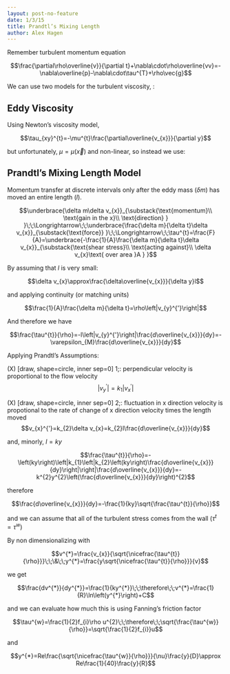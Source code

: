 ```yaml
---
layout: post-no-feature
date: 1/3/15
title: Prandtl’s Mixing Length
author: Alex Hagen
---
```



Remember turbulent momentum equation

$$\frac{\partial\rho\overline{v}}{\partial t}+\nabla\cdot\rho\overline{vv}=-\nabla\overline{p}-\nabla\cdot\tau^{T}+\rho\vec{g}$$

We can use two models for the turbulent viscosity, :

Eddy Viscosity
--------------

Using Newton’s viscosity model,

$$\tau_{xy}^{t}=-\mu^{t}\frac{\partial\overline{v_{x}}}{\partial y}$$

but unfortunately, $\mu=\mu\left(\vec{x}\right)$ and non-linear, so
instead we use:

Prandtl’s Mixing Length Model
-----------------------------

Momentum transfer at discrete intervals only after the eddy mass
($\delta m$) has moved an entire length ($l$).

$$\underbrace{\delta m\delta v_{x}}_{\substack{\text{momentum}\\
\text{gain in the x}\\
\text{direction}
}
}\;\;\Longrightarrow\;\;\underbrace{\frac{\delta m}{\delta t}\delta v_{x}}_{\substack{\text{force}}
}\;\;\Longrightarrow\;\;\tau^{t}=\frac{F}{A}=\underbrace{-\frac{1}{A}\frac{\delta m}{\delta t}\delta v_{x}}_{\substack{\text{shear stress}\\
\text{acting against}\\
\delta v_{x}\text{ over area }A
}
}$$

By assuming that $l$ is very small:

$$\delta v_{x}\approx\frac{\delta\overline{v_{x}}}{\delta y}l$$

and applying continuity (or matching units)

$$\frac{1}{A}\frac{\delta m}{\delta t}=\rho\left|v_{y}^{'}\right|$$

And therefore we have

$$\frac{\tau^{t}}{\rho}=-l\left|v_{y}^{'}\right|\frac{d\overline{v_{x}}}{dy}=-\varepsilon_{M}\frac{d\overline{v_{x}}}{dy}$$

Applying Prandtl’s Assumptions:

​(X) [draw, shape=circle, inner sep=0] <span>1</span>;: perpendicular
velocity is proportional to the flow velocity
$$\left|v_{y}^{'}\right|=k_{1}\left|v_{x}^{'}\right|$$

​(X) [draw, shape=circle, inner sep=0] <span>2</span>;: fluctuation in x
direction velocity is propotional to the rate of change of x direction
velocity times the length moved
$$v_{x}^{'}=k_{2}\delta v_{x}=k_{2}l\frac{d\overline{v_{x}}}{dy}$$

and, minorly, $l=ky$

$$\frac{\tau^{t}}{\rho}=-\left(ky\right)\left|k_{1}\left|k_{2}\left(ky\right)\frac{d\overline{v_{x}}}{dy}\right|\right|\frac{d\overline{v_{x}}}{dy}=-k^{2}y^{2}\left(\frac{d\overline{v_{x}}}{dy}\right)^{2}$$

therefore

$$\frac{d\overline{v_{x}}}{dy}=-\frac{1}{ky}\sqrt{\frac{\tau^{t}}{\rho}}$$

and we can assume that all of the turbulent stress comes from the wall
($\tau^{t}=\tau^{w}$)

By non dimensionalizing with

$$v^{*}=\frac{v_{x}}{\sqrt{\nicefrac{\tau^{t}}{\rho}}}\;\;\&\;\;y^{*}=\frac{y\sqrt{\nicefrac{\tau^{t}}{\rho}}}{v}$$

we get

$$\frac{dv^{*}}{dy^{*}}=\frac{1}{ky^{*}}\;\;\therefore\;\;v^{*}=\frac{1}{R}\ln\left(y^{*}\right)+C$$

and we can evaluate how much this is using Fanning’s friction factor

$$\tau^{w}=\frac{1}{2}f_{i}\rho u^{2}\;\;\therefore\;\;\sqrt{\frac{\tau^{w}}{\rho}}=\sqrt{\frac{1}{2}f_{i}}u$$

and

$$y^{*}=Re\frac{\sqrt{\nicefrac{\tau^{w}}{\rho}}}{\nu}\frac{y}{D}\approx Re\frac{1}{40}\frac{y}{R}$$
